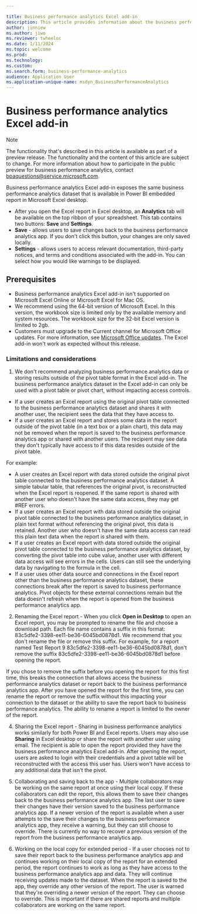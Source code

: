 ```yaml
---

title: Business performance analytics Excel add-in
description: This article provides information about the business performance analytics excel add-in.
author: jinniew
ms.author: jiwo
ms.reviewer: twheeloc 
ms.date: 1/11/2024
ms.topic: welcome
ms.prod: 
ms.technology:
ms.custom:
ms.search.form: business-performance-analytics
audience: Application User
ms.application-unique-name: msdyn_BusinessPerformanceAnalytics
---
```


# Business performance analytics Excel add-in

> [!NOTE]
> The functionality that's described in this article is available as part of a preview release. The functionality and the content of this article are subject to change. For more information about how to
> participate in the public preview for business performance analytics, contact <bpaquestions@service.microsoft.com>.

Business performance analytics Excel add-in exposes the same business performance analytics dataset that is available in Power BI embedded report in Microsoft Excel desktop.
 - After you open the Excel report in Excel desktop, an **Analytics** tab will be available on the top ribbon of your spreadsheet. This tab contains two buttons: **Save** and **Settings**.
 - **Save** - allows users to save changes back to the business performance analytics app. If you don't click this button, your changes are only saved locally.
 - **Settings** - allows users to access relevant documentation, third-party notices, and terms and conditions associated with the add-in. You can select how you would like warnings to be displayed.

## Prerequisites

 - Business performance analytics Excel add-in isn't supported on Microsoft Excel Online or Microsoft Excel for Mac OS.
 - We recommend using the 64-bit version of Microsoft Excel. In this version, the workbook size is limited only by the available memory and system resources. The workbook size for the 32-bit Excel version is limited to 2gb.
 - Customers must upgrade to the Current channel for Microsoft Office updates. For more information, see [Microsoft Office updates](/officeupdates/current-channel). The Excel add-in won't work as expected without this release. 

### Limitations and considerations

1. We don't recommend analyzing business performance analytics data or storing results outside of the pivot table format in the Excel add-in. The business performance analytics dataset in the Excel add-in can only be used with a pivot table or pivot chart, without impacting access controls.
 - If a user creates an Excel report using the original pivot table connected to the business performance analytics dataset and shares it with another user, the recipient sees the data that they have access to.
 - If a user creates an Excel report and stores some data in the report outside of the pivot table (in a text box or a plain chart), this data may not be removed when the report is saved to the business performance analytics app or shared with another users. The recipient may see data they don't typically have access to if this data resides outside of the pivot table.

For example: 
 - A user creates an Excel report with data stored outside the original pivot table connected to the business performance analytics dataset. A simple tabular table, that references the original pivot, is reconstructed when the Excel report is reopened. If the same report is shared with another user who doesn't have the same data access, they may get #REF errors.
 - If a user creates an Excel report with data stored outside the original pivot table connected to the business performance analytics dataset, in plain text format without referencing the original pivot, this data is retained. Another user who doesn't have the same data access can read this plain text data when the report is shared with them.
 - If a user creates an Excel report with data stored outside the original pivot table connected to the business performance analytics dataset, by converting the pivot table into cube value, another user with
different data access will see errors in the cells. Users can still see the underlying data by navigating to the formula in the cell.
 - If a user uses other data source and connections in the Excel report other than the business performance analytics dataset, these connections break after the report is saved to business performance analytics. Pivot objects for these external connections remain but the data doesn't refresh when the report is opened from the business performance analytics app. 


2. Renaming the Excel report - When you click **Open in Desktop** to open an Excel report, you may be prompted to rename the file and choose a download path. Each file name contains a suffix in this 
format: 83c5dfe2-3398-ee11-be36-6045bd0878d1. We recommend that you don't rename the file or remove this suffix. For example, for a report named Test Report 9 83c5dfe2-3398-ee11-be36-6045bd0878d1, don't remove 
the suffix 83c5dfe2-3398-ee11-be36-6045bd0878d1 before opening the report.

If you chose to remove the suffix before you opening the report for this first time, this breaks the connection that allows access the business performance analytics dataset or report back to the business performance analytics app. After you have opened the report for the first time, you can rename the report or remove the suffix without this impacting your connection to the dataset or the ability to save the report back to business performance analytics. The ability to rename a report is limited to the owner of the report. 

4. Sharing the Excel report - Sharing in business performance analytics works similarly for both Power BI and Excel reports. Users may also use **Sharing** in Excel desktop or share the report with another user using email. The recipient is able to open the report provided they have the business performance analytics Excel add-in. After opening the report, users are asked to login with their credentials and a pivot table will be reconstructed with the access this user has. Users won't have access to any additional data that isn't the pivot.

5. Collaborating and saving back to the app - Multiple collaborators may be working on the same report at once using their local copy. If these collaborators can edit the report, this allows them to save their changes back to the business performance analytics app. The last user to save their changes have their version saved to the business performance analytics app. If a newer version of the report is available when a user attempts to the save their changes to the business performance analytics app, they receive a warning, but they can still choose to override. There is currently no way to recover a previous version of the report from the business performance analytics app. 

6. Working on the local copy for extended period - If a user chooses not to save their report back to the business performance analytics app and continues working on their local copy of the report for an extended 
period, the report continues to work as long as they have access to the business performance analytics app and data. They will continue receiving updates made to the dataset. When the report is saved to the app, they override any other version of the report. The user is warned that they're overriding a newer version of the report. They can choose to override. This is important if there are shared reports and multiple collaborators are working on the same report. 

 
